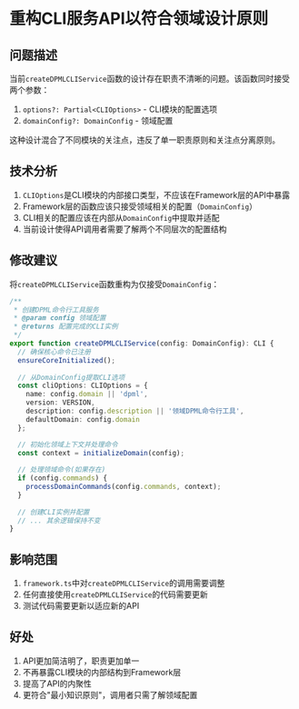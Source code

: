 # 重构CLI服务API以符合领域设计原则

## 问题描述

当前`createDPMLCLIService`函数的设计存在职责不清晰的问题。该函数同时接受两个参数：
1. `options?: Partial<CLIOptions>` - CLI模块的配置选项
2. `domainConfig?: DomainConfig` - 领域配置

这种设计混合了不同模块的关注点，违反了单一职责原则和关注点分离原则。

## 技术分析

1. `CLIOptions`是CLI模块的内部接口类型，不应该在Framework层的API中暴露
2. Framework层的函数应该只接受领域相关的配置（`DomainConfig`）
3. CLI相关的配置应该在内部从`DomainConfig`中提取并适配
4. 当前设计使得API调用者需要了解两个不同层次的配置结构

## 修改建议

将`createDPMLCLIService`函数重构为仅接受`DomainConfig`：

```typescript
/**
 * 创建DPML命令行工具服务
 * @param config 领域配置
 * @returns 配置完成的CLI实例
 */
export function createDPMLCLIService(config: DomainConfig): CLI {
  // 确保核心命令已注册
  ensureCoreInitialized();
  
  // 从DomainConfig提取CLI选项
  const cliOptions: CLIOptions = {
    name: config.domain || 'dpml',
    version: VERSION,
    description: config.description || '领域DPML命令行工具',
    defaultDomain: config.domain
  };

  // 初始化领域上下文并处理命令
  const context = initializeDomain(config);
  
  // 处理领域命令(如果存在)
  if (config.commands) {
    processDomainCommands(config.commands, context);
  }
  
  // 创建CLI实例并配置
  // ... 其余逻辑保持不变
}
```

## 影响范围

1. `framework.ts`中对`createDPMLCLIService`的调用需要调整
2. 任何直接使用`createDPMLCLIService`的代码需要更新
3. 测试代码需要更新以适应新的API

## 好处

1. API更加简洁明了，职责更加单一
2. 不再暴露CLI模块的内部结构到Framework层
3. 提高了API的内聚性
4. 更符合"最小知识原则"，调用者只需了解领域配置 